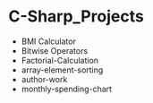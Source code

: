 # C-Sharp_Projects

* BMI Calculator
* Bitwise Operators
* Factorial-Calculation
* array-element-sorting
* author-work
* monthly-spending-chart
